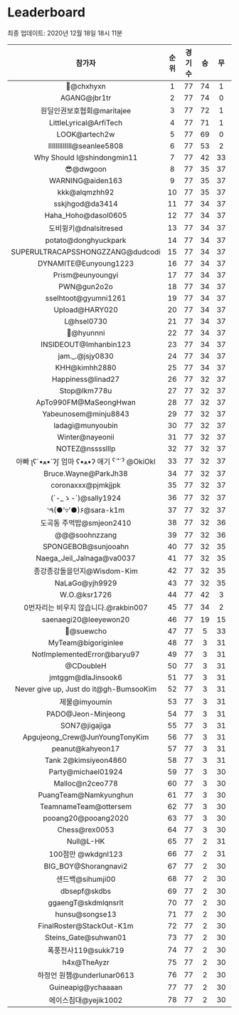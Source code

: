 # Leaderboard
최종 업데이트: 2020년 12월 18일 18시 11분




| 참가자 | 순위 | 경기수 | 승 | 무 | 패 | 승점 |
|:---:|:---:|:---:|:---:|:---:|:---:|:---:|
| 👑@chxhyxn | 1 | 77 | 74 | 1 | 2 | 223 |
| AGANG@jbr1tr | 2 | 77 | 74 | 0 | 3 | 222 |
| 원딜인권보호협회@maritajee | 3 | 77 | 72 | 1 | 4 | 217 |
| LittleLyrical@ArfiTech | 4 | 77 | 71 | 1 | 5 | 214 |
| LOOK@artech2w | 5 | 77 | 69 | 0 | 8 | 207 |
| lIIIlllIlIlIl@seanlee5808 | 6 | 77 | 53 | 2 | 22 | 161 |
| Why Should I@shindongmin11 | 7 | 77 | 42 | 33 | 2 | 159 |
| 😎@dwgoon | 8 | 77 | 35 | 37 | 5 | 142 |
| WARNING@aiden163 | 9 | 77 | 35 | 37 | 5 | 142 |
| kkk@alqmzhh92 | 10 | 77 | 35 | 37 | 5 | 142 |
| sskjhgod@da3414 | 11 | 77 | 34 | 37 | 6 | 139 |
| Haha_Hoho@dasol0605 | 12 | 77 | 34 | 37 | 6 | 139 |
| 도비윙키@dnalsitresed | 13 | 77 | 34 | 37 | 6 | 139 |
| potato@donghyuckpark | 14 | 77 | 34 | 37 | 6 | 139 |
| SUPERULTRACAPSSHONGZZANG@dudcodi | 15 | 77 | 34 | 37 | 6 | 139 |
| DYNAMITE@Eunyoung1223 | 16 | 77 | 34 | 37 | 6 | 139 |
| Prism@eunyoungyi | 17 | 77 | 34 | 37 | 6 | 139 |
| PWN@gun2o2o | 18 | 77 | 34 | 37 | 6 | 139 |
| sselhtoot@gyumni1261 | 19 | 77 | 34 | 37 | 6 | 139 |
| Upload@HARY020 | 20 | 77 | 34 | 37 | 6 | 139 |
| L@hsel0730 | 21 | 77 | 34 | 37 | 6 | 139 |
| 🐻@hyunnni | 22 | 77 | 34 | 37 | 6 | 139 |
| INSIDEOUT@Imhanbin123 | 23 | 77 | 34 | 37 | 6 | 139 |
| jam._.@jsjy0830 | 24 | 77 | 34 | 37 | 6 | 139 |
| KHH@kimhh2880 | 25 | 77 | 34 | 37 | 6 | 139 |
| Happiness@linad27 | 26 | 77 | 32 | 37 | 8 | 133 |
| Stop@lkm778u | 27 | 77 | 32 | 37 | 8 | 133 |
| ApTo990FM@MaSeongHwan | 28 | 77 | 32 | 37 | 8 | 133 |
| Yabeunosem@minju8843 | 29 | 77 | 32 | 37 | 8 | 133 |
| ladagi@munyoubin | 30 | 77 | 32 | 37 | 8 | 133 |
| Winter@nayeonii | 31 | 77 | 32 | 37 | 8 | 133 |
| NOTEZ@nsssslllp | 32 | 77 | 32 | 37 | 8 | 133 |
|  아빠  ʅʕ´•ﻌ•`ʔʃ  엄마 ʕ•ﻌ•ʔ 애기 ˁ˙˟˙ˀ @OkiOkl | 33 | 77 | 32 | 37 | 8 | 133 |
| Bruce.Wayne@ParkJh38 | 34 | 77 | 32 | 37 | 8 | 133 |
| coronaxxx@pjmkjjpk | 35 | 77 | 32 | 37 | 8 | 133 |
| (´-_ゝ-`)@sally1924 | 36 | 77 | 32 | 37 | 8 | 133 |
| ◝٩(●'▿'●)۶@sara-k1m | 37 | 77 | 32 | 37 | 8 | 133 |
| 도곡동 주먹밥@smjeon2410 | 38 | 77 | 32 | 36 | 9 | 132 |
| @@@soohnzzang | 39 | 77 | 32 | 36 | 9 | 132 |
| SPONGEBOB@sunjooahn | 40 | 77 | 32 | 35 | 10 | 131 |
| Naega_Jeil_Jalnaga@va0037 | 41 | 77 | 32 | 35 | 10 | 131 |
| 종강종강돌을던지@Wisdom-Kim | 42 | 77 | 32 | 35 | 10 | 131 |
| NaLaGo@yjh9929 | 43 | 77 | 32 | 35 | 10 | 131 |
| W.O.@ksr1726 | 44 | 77 | 42 | 3 | 32 | 129 |
| 0번자리는 비우지 않습니다.@rakbin007 | 45 | 77 | 34 | 2 | 41 | 104 |
| saenaegi20@leeyewon20 | 46 | 77 | 19 | 15 | 43 | 72 |
| 👏@suewcho | 47 | 77 | 5 | 33 | 39 | 48 |
| MyTeam@bigoriginlee | 48 | 77 | 3 | 31 | 43 | 40 |
| NotImplementedError@baryu97 | 49 | 77 | 3 | 31 | 43 | 40 |
| @CDoubleH | 50 | 77 | 3 | 31 | 43 | 40 |
| jmtggm@dlaJinsook6 | 51 | 77 | 3 | 31 | 43 | 40 |
| Never give up, Just do it@gh-BumsooKim | 52 | 77 | 3 | 31 | 43 | 40 |
| 제물@imyoumin | 53 | 77 | 3 | 31 | 43 | 40 |
| PADO@Jeon-Minjeong | 54 | 77 | 3 | 31 | 43 | 40 |
| SON7@jigajiga | 55 | 77 | 3 | 31 | 43 | 40 |
| Apgujeong_Crew@JunYoungTonyKim | 56 | 77 | 3 | 31 | 43 | 40 |
| peanut@kahyeon17 | 57 | 77 | 3 | 31 | 43 | 40 |
| Tank 2@kimsiyeon4860 | 58 | 77 | 3 | 31 | 43 | 40 |
| Party@michael01924 | 59 | 77 | 3 | 30 | 44 | 39 |
| Malloc@n2ceo778 | 60 | 77 | 3 | 30 | 44 | 39 |
| PuangTeam@Namkyunghun | 61 | 77 | 3 | 30 | 44 | 39 |
| TeamnameTeam@ottersem | 62 | 77 | 3 | 30 | 44 | 39 |
| pooang20@pooang2020 | 63 | 77 | 3 | 30 | 44 | 39 |
| Chess@rex0053 | 64 | 77 | 3 | 30 | 44 | 39 |
| Null@L-HK | 65 | 77 | 2 | 31 | 44 | 37 |
| 100점만 @wkdgnl123 | 66 | 77 | 2 | 31 | 44 | 37 |
| BIG_BOY@Shorangnavi2 | 67 | 77 | 2 | 30 | 45 | 36 |
| 샌드백@sihumji00 | 68 | 77 | 2 | 30 | 45 | 36 |
| dbsepf@skdbs | 69 | 77 | 2 | 30 | 45 | 36 |
| ggaengT@skdmlqnsrlt | 70 | 77 | 2 | 30 | 45 | 36 |
| hunsu@songse13 | 71 | 77 | 2 | 30 | 45 | 36 |
| FinalRoster@StackOut-K1m | 72 | 77 | 2 | 30 | 45 | 36 |
| Steins_Gate@suhwan01 | 73 | 77 | 2 | 30 | 45 | 36 |
| 폭풍전사119@sukk719 | 74 | 77 | 2 | 30 | 45 | 36 |
| h4x@TheAyzr | 75 | 77 | 2 | 30 | 45 | 36 |
| 하정언 원챔@underlunar0613 | 76 | 77 | 2 | 30 | 45 | 36 |
| Guineapig@ychaaaan | 77 | 77 | 2 | 30 | 45 | 36 |
| 에이스침대@yejik1002 | 78 | 77 | 2 | 30 | 45 | 36 |